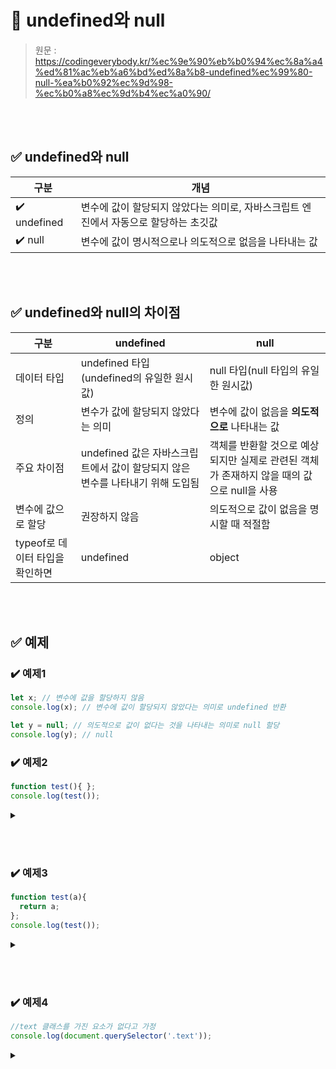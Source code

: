 # 📝 undefined와 null
> 원문 : https://codingeverybody.kr/%ec%9e%90%eb%b0%94%ec%8a%a4%ed%81%ac%eb%a6%bd%ed%8a%b8-undefined%ec%99%80-null-%ea%b0%92%ec%9d%98-%ec%b0%a8%ec%9d%b4%ec%a0%90/

<br></br>
## ✅ undefined와 null

|구분|개념|
|---|---|
|✔️ undefined|변수에 값이 할당되지 않았다는 의미로, 자바스크립트 엔진에서 자동으로 할당하는 초깃값|
|✔️ null|변수에 값이 명시적으로나 의도적으로 없음을 나타내는 값|

<br></br>
## ✅ undefined와 null의 차이점

|구분|undefined|null|
|---|---|---|
|데이터 타입|undefined 타입(undefined의 유일한 원시값)|null 타입(null 타입의 유일한 원시값)|
|정의|변수가 값에 할당되지 않았다는 의미|변수에 값이 없음을 **의도적으로** 나타내는 값|
|주요 차이점|undefined 값은 자바스크립트에서 값이 할당되지 않은 변수를 나타내기 위해 도입됨|객체를 반환할 것으로 예상되지만 실제로 관련된 객체가 존재하지 않을 때의 값으로 null을 사용|
|변수에 값으로 할당| 권장하지 않음 | 의도적으로 값이 없음을 명시할 때 적절함 |
|typeof로 데이터 타입을 확인하면|undefined|object|

<br></br>
## ✅ 예제
### ✔️ 예제1

```javascript
let x; // 변수에 값을 할당하지 않음
console.log(x); // 변수에 값이 할당되지 않았다는 의미로 undefined 반환

let y = null; // 의도적으로 값이 없다는 것을 나타내는 의미로 null 할당
console.log(y); // null
```

### ✔️ 예제2
```javascript
function test(){ };
console.log(test());
```

<details>
<summary></summary>
  
- 결과: undefined

  > test 함수를 호출하였지만 return 값이 없기 때문에 test()의 결과에 값이 할당되지 않음
</details>


  
<br></br>
### ✔️ 예제3
```javascript
function test(a){
  return a;
};
console.log(test());
```

<details>
<summary></summary>
  
- 결과: undefined

  > test 함수가 실행될 때 매개변수가 a가 선언되었지만, a에 값이 할당되지 않음
</details>
  
<br></br>
### ✔️ 예제4
```javascript
//text 클래스를 가진 요소가 없다고 가정
console.log(document.querySelector('.text'));
```

<details>
<summary></summary>
  
- 결과: null

  > 객체를 반환할 것으로 예상되지만 실제로 관련된 객체가 존재하지 않을 때의 값으로 null을 사용
</details>
